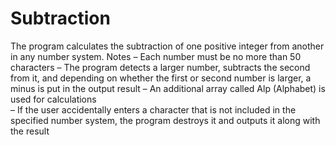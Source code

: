# Subtraction
 The program calculates the subtraction of one positive integer from another in any number system.
   Notes
       – Each number must be no more than 50 characters
       – The program detects a larger number, subtracts the second from it, and depending on whether the first or second number is larger, a minus is put in the output result
       – An additional array called Alp (Alphabet) is used for calculations    
       – If the user accidentally enters a character that is not included in the specified number system, the program destroys it and outputs it along with the result
